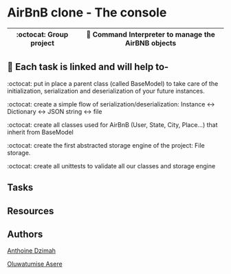 # AirBnB clone - The console

**:octocat: Group project** |**:rocket: Command Interpreter to manage the AirBNB objects**
------ | -----

## :metal: Each task is linked and will help to-

:octocat: put in place a parent class (called BaseModel) to take care of the initialization, serialization and deserialization of your future instances.

:octocat: create a simple flow of serialization/deserialization: Instance <-> Dictionary <-> JSON string <-> file

:octocat: create all classes used for AirBnB (User, State, City, Place…) that inherit from BaseModel

:octocat: create the first abstracted storage engine of the project: File storage.

:octocat: create all unittests to validate all our classes and storage engine

## Tasks

## Resources

## Authors

[Anthoine Dzimah](https://github.com/purples-blueeyes)

[Oluwatumise Asere](https://github.com/Tumixs)
